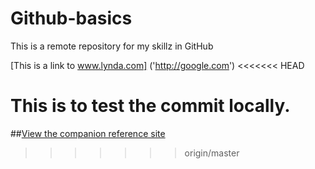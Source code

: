 Github-basics
=============

This is a remote repository for my skillz in GitHub

[This is a link to www.lynda.com] ('http://google.com')
<<<<<<< HEAD

This is to test the commit locally.
=======
##[View the companion reference site](http://jameswillweb.github.io/github-for-web-designers/)
>>>>>>> origin/master
